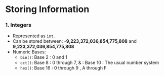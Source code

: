 # Storing Information

### 1. Integers
- Represented as `int`.
- Can be stored between: **-9,223,372,036,854,775,808** and **9,223,372,036,854,775,808**
- Numeric Bases:
  - `bin()`: Base 2 : 0 and 1
  - `oct()`: Base 8 : 0 through 7, & : Base 10 : The usual number system
  - `hex()`: Base 16 : 0 through 9 , A through F

